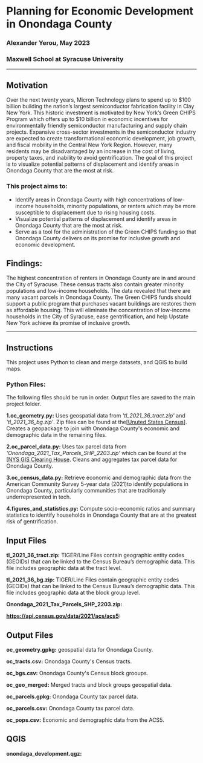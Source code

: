 # Planning for Economic Development in Onondaga County
### Alexander Yerou, May 2023
### Maxwell School at Syracuse University

___
## Motivation
Over the next twenty years, Micron Technology plans to spend up to $100 billion building the nation’s largest semiconductor fabrication facility in Clay New York. This historic investment is motivated by New York’s Green CHIPS Program which offers up to $10 billion in economic incentives for environmentally friendly semiconductor manufacturing and supply chain projects. Expansive cross-sector investments in the semiconductor industry are expected to create transformational economic development, job growth, and fiscal mobility in the Central New York Region. However, many residents may be disadvantaged by an increase in the cost of living, property taxes, and inability to avoid gentrification. The goal of this project is to visualize potential patterns of displacement and identify areas in Onondaga County that are the most at risk.  

### This project aims to:
- Identify areas in Onondaga County with high concentrations of low-income households, minority populations, or renters which may be more susceptible to displacement due to rising housing costs.
- Visualize potential patterns of displacement and identify areas in Onondaga County that are the most at risk. 
- Serve as a tool for the administration of the Green CHIPS funding so that Onondaga County delivers on its promise for inclusive growth and economic development.

## Findings:
The highest concentration of renters in Onondaga County are in and around the City of Syracuse. These census tracts also contain greater minority populations and low-income households. The data revealed that there are many vacant parcels in Onondaga County. The Green CHIPS funds should support a public program that purchases vacant buildings are restores them as affordable housing. This will eliminate the concentration of low-income households in the City of Syracuse, ease gentrification, and help Upstate New York achieve its promise of inclusive growth. 

___

## Instructions
This project uses Python to clean and merge datasets, and QGIS to build maps.

### Python Files:
The following files should be run in order. Output files are saved to the main project folder.

**1.oc_geometry.py:** Uses geospatial data from *'tl_2021_36_tract.zip'* and *'tl_2021_36_bg.zip'*.
Zip files can be found at the[[Unuted States Census](https://www.census.gov/geographies/mapping-files/time-series/geo/tiger-line-file.2021.html#list-tab-790442341)].
Creates a geopackage to join with Onondaga County's economic and demographic data in the remaining files.

**2.oc_parcel_data.py:** Uses tax parcel data from *'Onondaga_2021_Tax_Parcels_SHP_2203.zip'* 
which can be found at the [[NYS GIS Clearing House](https://gis.ny.gov/parcels). 
Cleans and aggregates tax parcel data for Onondaga County. 

**3.oc_census_data.py:** Retrieve economic and demographic data from 
the American Community Survey 5-year data (2021)to identify populations in 
Onondaga County, particularly communities that are 
traditionaly underrepresented in tech. 

**4.figures_and_statistics.py:** Compute socio-economic ratios and summary statistics 
to identify households in Onondaga County that are at the greatest risk of gentrification.

## Input Files
**tl_2021_36_tract.zip:** TIGER/Line Files contain geographic 
entity codes (GEOIDs) that can be linked to the Census Bureau’s demographic data.
This file includes geographic data at the tract level.

**tl_2021_36_bg.zip:** TIGER/Line Files contain geographic 
entity codes (GEOIDs) that can be linked to the Census Bureau’s demographic data.
This file includes geographic data at the block group level.

**Onondaga_2021_Tax_Parcels_SHP_2203.zip:**

**https://api.census.gov/data/2021/acs/acs5:**

## Output Files
**oc_geometry.gpkg:** geospatial data for Onondaga County.

**oc_tracts.csv:** Onondaga County's Census tracts.

**oc_bgs.csv:** Onondaga County's Census block grooups.

**oc_geo_merged:** Merged tracts and block groups geospatial data. 

**oc_parcels.gpkg:** Onondaga County tax parcel data.

**oc_parcels.csv:** Onondaga County tax parcel data.

**oc_pops.csv:** Economic and demographic data from the ACS5. 


## QGIS
**onondaga_development.qgz:**





















